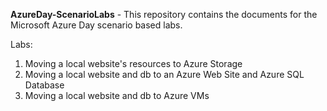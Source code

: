 ﻿**AzureDay-ScenarioLabs** - This repository contains the documents for the Microsoft Azure Day scenario based labs. 

Labs:

1. Moving a local website's resources to Azure Storage
2. Moving a local website and db to an Azure Web Site and Azure SQL Database
3. Moving a local website and db to Azure VMs

 